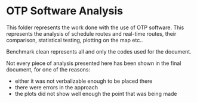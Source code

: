 # OTP Software Analysis

This folder represents the work done with the use of OTP software. This represents the analysis of schedule routes and real-time routes, their comparison, statistical testing, plotting on the map etc..  

Benchmark clean represents all and only the codes used for the document.  

Not every piece of analysis presented here has been shown in the final document, for one of the reasons:

- either it was not verbalizable enough to be placed there
- there were errors in the approach
- the plots did not show well enough the point that was being made
